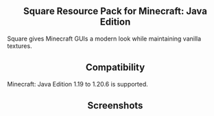 <div align="center">

## Square Resource Pack for Minecraft: Java Edition
<div align="left">

Square gives Minecraft GUIs a modern look while maintaining vanilla textures.
<div align="center">

## Compatibility
<div align="left">

Minecraft: Java Edition 1.19 to 1.20.6 is supported.
<div align="center">

## Screenshots
<div align="left">
